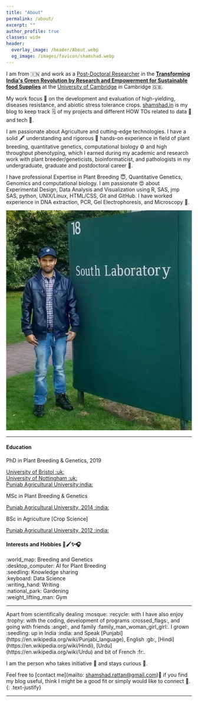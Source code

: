 ```yaml
---
title: "About"
permalink: /about/
excerpt: ""
author_profile: true
classes: wide
header:
  overlay_image: /header/About.webp
  og_image: /images/favicon/shamshad.webp
---
```


I am from :india: and work as a [Post-Doctoral Researcher](https://tigr2ess.globalfood.cam.ac.uk/staff/dr-mohammad-shamshad) in the **[Transforming India's Green Revolution by Research and Empowerment for Sustainable food Supplies](https://tigr2ess.globalfood.cam.ac.uk/fps/FP3)** at the [University of Cambridge](https://tigr2ess.globalfood.cam.ac.uk/staff/dr-mohammad-shamshad) in Cambridge :uk:.

My work focus :dart: on the development and evaluation of high-yielding, diseases resistance, and abiotic stress tolerance crops. [shamshad.in](https://www.shamshad.in) is my blog to keep track :spiral_notepad: of my projects and different HOW TOs related to data :microscope: and tech :satellite:.

I am passionate about Agriculture and cutting-edge technologies. I have a solid :fountain_pen: understanding and rigorous :pushpin: hands-on experience in field of plant breeding, quantitative genetics, computational biology :gear: and high throughput phenotyping, which I earned during my academic and research work with plant breeder/geneticists, bioinformaticist, and pathologists in my undergraduate, graduate and postdoctoral career :hear_no_evil:.

I have professional Expertise in Plant Breeding :innocent:, Quantitative Genetics, Genomics and computational biology. I am passionate :heart_eyes: about Experimental Design, Data Analysis and Visualization using R, SAS, jmp SAS, python, UNIX/Linux, HTML/CSS, Git and GitHub. I have worked experience in DNA extraction, PCR, Gel Electrophoresis, and Microscopy :microscope:.

<img id="about-me" src="/images/Shamshad_Rattan.webp" loading='lazy' alt="about-me">

<hr>
<div class="edu">
<div class="container-item">
<h4>Education <i class="fa-solid fa-school"></i></h4>
<span class="fa-solid fa-graduation-cap"> PhD in Plant Breeding & Genetics, 2019 </span><br> 
<p><a href="https://www.bristol.ac.uk/life-sciences/">University of Bristol :uk:</a><br> 
<a href="https://www.nottingham.ac.uk/biosciences/">University of Nottingham :uk: </a><br>
<a href="https://www.pau.edu/">Punjab Agricultural University:india:</a></p>
<span class="fa-solid fa-graduation-cap"> MSc in Plant Breeding & Genetics</span>
<p><a href="https://www.pau.edu/">Punjab Agricultural University, 2014 :india:</a></p>
<span class="fa-solid fa-graduation-cap"> BSc in  Agriculture [Crop Science]</span> 
<p><a href="https://www.pau.edu/">Punjab Agricultural University, 2012 :india:</a></p>
  </div>
<div class="container-item"><h4>Interests and Hobbies 🎨🖌️✨🎧</h4>
<div id="int">
:world_map: Breeding and Genetics<br>   
:desktop_computer: AI for Plant Breeding <br>                   
:seedling: Knowledge sharing<br>
:keyboard: Data Science<br>
:writing_hand: Writing<br>
:national_park: Gardening<br>
:weight_lifting_man: Gym</br>
</div>
 </div>
</div>
<hr>
Apart from scientifically dealing :mosque: :recycle: with I have also enjoy :trophy: with the coding, development of programs :crossed_flags:, and going with friends :angel:, and family :family_man_woman_girl_girl:. I grown :seedling: up in India :india: and Speak [Punjabi](https://en.wikipedia.org/wiki/Punjabi_language), English :gb:, [Hindi](https://en.wikipedia.org/wiki/Hindi), [Urdu](https://en.wikipedia.org/wiki/Urdu) and bit of French :fr:.

I am the person who takes initiative :baby_bottle: and stays curious :eagle:.

Feel free to [contact me](mailto: shamshad.rattan@gmail.com):envelope_with_arrow: if you find my blog useful, think I might be a good fit or simply would like to connect :medal_sports:.
{: .text-justify}

<hr>
